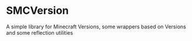 # SMCVersion
A simple library for Minecraft Versions, some wrappers based on Versions and some reflection utilities
